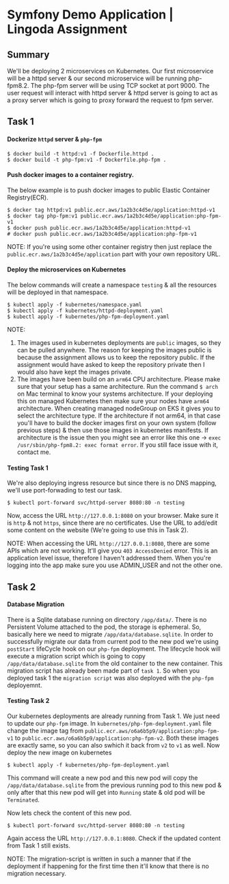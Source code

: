 Symfony Demo Application | Lingoda Assignment
=============================================

## Summary
We'll be deploying 2 microservices on Kubernetes. Our first microservice will be a httpd server & our second microservice will be running php-fpm8.2. The php-fpm server will be using TCP socket at port 9000. The user request will interact with httpd server & httpd server is going to act as a proxy server which is going to proxy forward the request to fpm server.  

## Task 1
#### Dockerize `httpd` server & `php-fpm`
```
$ docker build -t httpd:v1 -f Dockerfile.httpd .
$ docker build -t php-fpm:v1 -f Dockerfile.php-fpm .
```

#### Push docker images to a container registry.
The below example is to push docker images to public Elastic Container Registry(ECR).
```
$ docker tag httpd:v1 public.ecr.aws/1a2b3c4d5e/application:httpd-v1
$ docker tag php-fpm:v1 public.ecr.aws/1a2b3c4d5e/application:php-fpm-v1
$ docker push public.ecr.aws/1a2b3c4d5e/application:httpd-v1
# docker push public.ecr.aws/1a2b3c4d5e/application:php-fpm-v1
```
NOTE: If you're using some other container registry then just replace the `public.ecr.aws/1a2b3c4d5e/application` part with your own repository URL.

#### Deploy the microservices on Kubernetes
The below commands will create a namespace `testing` & all the resources will be deployed in that namespace.
```
$ kubectl apply -f kubernetes/namespace.yaml
$ kubectl apply -f kubernetes/httpd-deployment.yaml
$ kubectl apply -f kubernetes/php-fpm-deployment.yaml
```
NOTE: 
1. The images used in kubernetes deployments are `public` images, so they can be pulled anywhere. The reason for keeping the images public is because the assignment allows us to keep the repository public. If the assignment would have asked to keep the repository private then I would also have kept the images private.
2. The images have been build on an `arm64` CPU architecture. Please make sure that your setup has a same architecture. Run the command `$ arch` on Mac terminal to know your systems architecture. If your deploying this on managed Kubernetes then make sure your nodes have `arm64` architecture. When creating managed nodeGroup on EKS it gives you to select the architecture type. If the architecture if not arm64, in that case you'll have to build the docker images first on your own system (follow previous steps) & then use those images in kubernetes manifests. If architecture is the issue then you might see an error like this one -> `exec /usr/sbin/php-fpm8.2: exec format error`. If you still face issue with it, contact me.

#### Testing Task 1
We're also deploying ingress resource but since there is no DNS mapping, we'll use port-forwading to test our task.
```
$ kubectl port-forward svc/httpd-server 8080:80 -n testing
```
Now, access the URL `http://127.0.0.1:8080` on your browser. Make sure it is `http` & not `https`, since there are no certificates. Use the URL to add/edit some content on the website (We're going to use this in Task 2).

NOTE: When accessing the URL `http://127.0.0.1:8080`, there are some APIs which are not working. It'll give you `403 AccessDenied` error. This is an application level issue, therefore I haven't addressed them. When you're logging into the app make sure you use ADMIN_USER and not the other one.

## Task 2
#### Database Migration
There is a Sqlite database running on directory `/app/data/`. There is no Persistent Volume attached to the pod, the storage is ephemeral. So, basically here we need to migrate `/app/data/database.sqlite`. 
In order to successfully migrate our data from current pod to the new pod we're using `postStart` lifeCycle hook on our `php-fpm` deployment. The lifecycle hook will execute a migration script which is going to copy `/app/data/database.sqlite` from the old container to the new container.
This migration script has already been made part of `task 1`. So when you deployed task 1 the `migration script` was also deployed with the `php-fpm` deployemnt.

#### Testing Task 2
Our kubernetes deployments are already running from Task 1. We just need to update our `php-fpm` image. 
In `kubernetes/php-fpm-deployment.yaml` file change the image tag from `public.ecr.aws/o6a6b5p9/application:php-fpm-v1` to `public.ecr.aws/o6a6b5p9/application:php-fpm-v2`. Both these images are exactly same, so you can also swhich it back from `v2` to `v1` as well.
Now deploy the new image on kubernetes
```
$ kubectl apply -f kubernetes/php-fpm-deployment.yaml
```
This command will create a new pod and this new pod will copy the `/app/data/database.sqlite` from the previous running pod to this new pod & only after that this new pod will get into `Running` state & old pod will be `Terminated`.

Now lets check the content of this new pod.
```
$ kubectl port-forward svc/httpd-server 8080:80 -n testing
```
Again access the URL `http://127.0.0.1:8080`. Check if the updated content from Task 1 still exists.

NOTE: The migration-script is written in such a manner that if the deployment if happening for the first time then it'll know that there is no migration necessary.